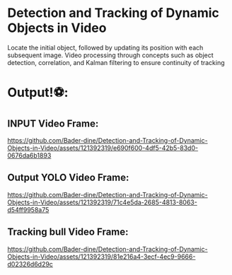 # Detection and Tracking of Dynamic Objects in Video

Locate the initial object, followed by updating its position with each subsequent image.
Video processing through concepts such as object detection, correlation, and Kalman filtering to ensure continuity of tracking
 # Output!⚽:
 ## INPUT Video Frame:
 

 


https://github.com/Bader-dine/Detection-and-Tracking-of-Dynamic-Objects-in-Video/assets/121392319/e690f600-4df5-42b5-83d0-0676da6b1893


 
 ## Output YOLO Video Frame:
 


https://github.com/Bader-dine/Detection-and-Tracking-of-Dynamic-Objects-in-Video/assets/121392319/71c4e5da-2685-4813-8063-d54ff9958a75



 
 ## Tracking bull Video Frame:
 



https://github.com/Bader-dine/Detection-and-Tracking-of-Dynamic-Objects-in-Video/assets/121392319/81e216a4-3ecf-4ec9-9666-d02326d6d29c

